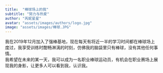```yaml
---
title:  "棒球场上的我"
subtitle: "努力与热爱"
author: "芮妮星星"
avatar: "assets/images/authors/logo.jpg"
image: "assets/images/棒球.JPG"
---
```


我在2019年12月加入了强棒基地，现在每天有将近一半的学习时间都在棒球场上度过，我享受训练时酣畅淋漓的时刻，仿佛我的脑袋里只有棒球，没有其他任何事情。    
我希望在未来的某一天，我可以成为一名职业棒球运动员，有机会在职业赛场上展现我的身影，让更多人可以看到我，认识我。  
